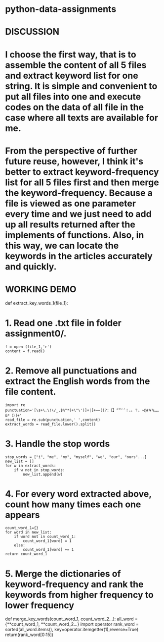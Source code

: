 # python-data-assignments

# DISCUSSION
# I choose the first way, that is to assemble the content of all 5 files and extract keyword list for one string. It is simple and convenient to put all files into one and execute codes on the data of all file in the case where all texts are available for me.

# From the perspective of further future reuse, however, I think it's better to extract keyword-frequency list for all 5 files first and then merge the keyword-frequency. Because a file is viewed as one parameter every time and we just need to add up all results returned after the implements of functions. Also, in this way, we can locate the keywords in the articles accurately and quickly.

# WORKING DEMO
def extract_key_words_1(file_1):
# 1. Read one .txt file in folder assignment0/.
    f = open (file_1,'r')     
    content = f.read()

# 2. Remove all punctuations and extract the English words from the file content.
    import re
    punctuation='[\s+\.\!\/_,$%^*(+\"\')]+|[+——()?:【】“”‘’！，。？、~@#￥%……&*（）]+'
    read_file = re.sub(punctuation,' ',content)
    extract_words = read_file.lower().split() 

# 3. Handle the stop words
    stop_words = ["i", "me", "my", "myself", "we", "our", "ours"...]
    new_list = []
    for w in extract_words:
        if w not in stop_words:
            new_list.append(w)

# 4. For every word extracted above, count how many times each one appears
    count_word_1={}
    for word in new_list:
        if word not in count_word_1:
            count_word_1[word] = 1
        else:
            count_word_1[word] += 1
    return count_word_1

# 5. Merge the dictionaries of keyword-frequency and rank the keywords from higher frequency to lower frequency
def merge_key_words(count_word_1, count_word_2...):
    all_word = {**count_word_1, **count_word_2...}
    import operator
    rank_word = sorted(all_word.items(), key=operator.itemgetter(1),reverse=True)
    return(rank_word[0:15])